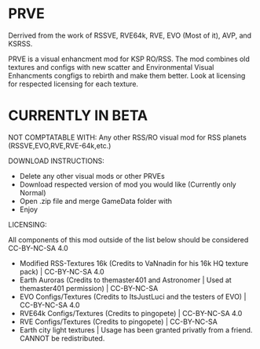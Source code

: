 # PRVE
Derrived from the work of RSSVE, RVE64k, RVE, EVO (Most of it), AVP, and KSRSS.


PRVE is a visual enhancment mod for KSP RO/RSS. The mod combines old textures and configs with new scatter and Environmental Visual Enhancments congfigs to rebirth and make them better. Look at licensing for respected licensing for each texture.

# CURRENTLY IN BETA



NOT COMPTATABLE WITH: Any other RSS/RO visual mod for RSS planets (RSSVE,EVO,RVE,RVE-64k,etc.)

DOWNLOAD INSTRUCTIONS:
- Delete any other visual mods or other PRVEs
- Download respected version of mod you would like (Currently only Normal)
- Open .zip file and merge GameData folder with 
- Enjoy




LICENSING:

All components of this mod outside of the list below should be considered CC-BY-NC-SA 4.0

- Modified RSS-Textures 16k (Credits to VaNnadin for his 16k HQ texture pack) | CC-BY-NC-SA 4.0
- Earth Auroras (Credits to themaster401 and Astronomer | Used at themaster401 permission) | CC-BY-NC-SA
- EVO Configs/Textures (Credits to ItsJustLuci and the testers of EVO) | CC-BY-NC-SA 4.0
- RVE64k Configs/Textures (Credits to pingopete) | CC-BY-NC-SA 4.0
- RVE Configs/Textures (Credits to pingopete) | CC-BY-NC-SA
- Earth city light textures | Usage has been granted privatly from a friend. CANNOT be redistributed.
